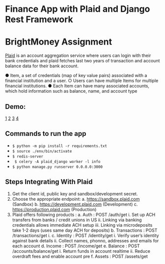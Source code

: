 # Finance App with Plaid and Django Rest Framework

# BrightMoney Assignment

[Plaid](https://plaid.com/docs/) is an account aggregation service where users can login with their bank credentials and plaid fetches last two years of transaction and account balance data for their bank account.

● Item, a set of credentials (map of key value pairs) associated with a financial institution
and a user.
○ Users can have multiple Items for multiple financial institutions.
● Each Item can have many associated accounts, which hold information such as balance,
name, and account type



## Demo:
[1](media/1.png)
[2](media/2.png)
[3](media/3.png)
[4](media/4.png)

## Commands to run the app
- ``` $ python -m pip install -r requirements.txt ```
- ``` $ source ./env/bin/activate ```
- ``` $ redis-server ```
- ``` $ celery -A plaid_django worker -l info```
-  ``` $ python manage.py runserver 0.0.0.0:3000 ```

## Steps Integrating With Plaid
1. Get the client id, public key and sandbox/development secret.
2. Choose the appropriate endpoint:
a. https://sandbox.plaid.com (Sandbox)
b. https://development.plaid.com (Development)
c. https://production.plaid.com (Production)
3. Plaid offers following products :
a. Auth : POST /auth/get
i. Set up ACH transfers from banks / credit unions in US
ii. Linking via banking credentials allows immediate ACH setup
iii. Linking via microdeposits take 1-2 days (uses same day ACH for deposits)
b. Transactions : POST /transactions/get
i.
c. Identity : POST /identity/get
i. Verify user’s identity against bank details
ii. Collect names, phonno, addresses and emails for each account
d. Income : POST /income/get
e. Balance : POST /accounts/balance/get
i. Return funds in account realtime
ii. Reduce overdraft fees and enable account pre
f. Assets : POST /assets/get